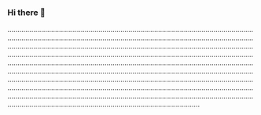 ### Hi there 👋

.............................................................................................................................................................................................................................................................................................................................................................................................................................................................................................................................................................................................................................................................................................................................................................................................................................................................................................................................................................................................................................................................................................................................................................................................................................................................